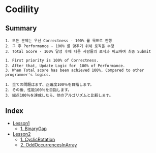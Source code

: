# Codility 
## Summary
```
1. 모든 문제는 우선 Correctness - 100% 를 목표로 진행
2. 그 후 Performance - 100% 를 맞추기 위해 로직을 수정
3. Total Score - 100% 달성 후에 다른 사람들의 로직과 비교하여 최종 Submit
```
```
1. First priority is 100% of Correctness.
2. After that, Update Logic for　100% of Performance.
3. When Total score has been achieved 100%, Compared to other programmer's logics. 
```
```
1. 全ての問題はまず、正確度100％を目指します。
2. その後、性能100％を目指します。
3. 総点100％を達成したら、他のアルゴリズムと比較します。
```
## Index
- [Lesson1](https://github.com/Bnine/php-algorithm/tree/master/codility/Lesson1)
    + [1. BinaryGap](https://github.com/Bnine/php-algorithm/blob/master/codility/Lesson1/BinaryGap.md)
- [Lesson2](https://github.com/Bnine/php-algorithm/tree/master/codility/Lesson2)
    + [1. CyclicRotation](https://github.com/Bnine/php-algorithm/blob/master/codility/Lesson2/CyclicRotation.md)
    + [2. OddOccurrencesInArray](https://github.com/Bnine/php-algorithm/blob/master/codility/Lesson2/OddOccurrencesInArray.md)